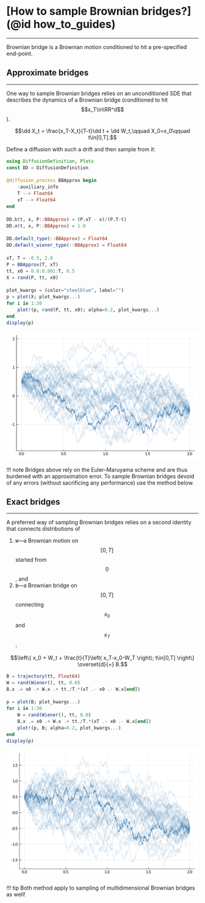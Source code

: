 # [How to sample Brownian bridges?](@id how_to_guides)
***
Brownian bridge is a Brownian motion conditioned to hit a pre-specified end-point.

## Approximate bridges
----
One way to sample Brownian bridges relies on an unconditioned SDE that describes the dynamics of a Brownian bridge (conditioned to hit $$x_T\in\RR^d$$).
```math
\dd X_t = \frac{x_T-X_t}{T-t}\dd t + \dd W_t,\qquad X_0=x_0\qquad t\in[0,T].
```
Define a diffusion with such a drift and then sample from it:
```julia
using DiffusionDefinition, Plots
const DD = DiffusionDefinition

@diffusion_process BBApprox begin
    :auxiliary_info
    T --> Float64
    xT --> Float64
end

DD.b(t, x, P::BBApprox) = (P.xT - x)/(P.T-t)
DD.σ(t, x, P::BBApprox) = 1.0

DD.default_type(::BBApprox) = Float64
DD.default_wiener_type(::BBApprox) = Float64

xT, T = -0.5, 2.0
P = BBApprox(T, xT)
tt, x0 = 0.0:0.001:T, 0.5
X = rand(P, tt, x0)

plot_kwargs = (color="steelblue", label="")
p = plot(X; plot_kwargs...)
for i in 1:30
    plot!(p, rand(P, tt, x0); alpha=0.2, plot_kwargs...)
end
display(p)
```
![bb_approx](../assets/how_to/sample_bb/bb_approx.png)

!!! note
    Bridges above rely on the Euler–Maruyama scheme and are thus burdened with an approximation error. To sample Brownian bridges devoid of any errors (without sacrificing any performance) use the method below.

## Exact bridges
----
A preferred way of sampling Brownian bridges relies on a second identity that connects distributions of
1. `W`—a Brownian motion on $$[0,T]$$ started from $$0$$, and
2. `B`—a Brownian bridge on $$[0,T]$$ connecting $$x_0$$ and $$x_T$$:

```math
\left\{
    x_0 + W_t + \frac{t}{T}\left( x_T-x_0-W_T \right); t\in[0,T]
\right\} \overset{d}{=} B.
```

```julia
B = trajectory(tt, Float64)
W = rand(Wiener(), tt, 0.0)
B.x .= x0 .+ W.x .+ tt./T.*(xT .- x0 .- W.x[end])

p = plot(B; plot_kwargs...)
for i in 1:30
    W = rand(Wiener(), tt, 0.0)
    B.x .= x0 .+ W.x .+ tt./T.*(xT .- x0 .- W.x[end])
    plot!(p, B; alpha=0.2, plot_kwargs...)
end
display(p)
```
![bb_exact](../assets/how_to/sample_bb/bb_exact.png)

!!! tip
    Both method apply to sampling of multidimensional Brownian bridges as well!
